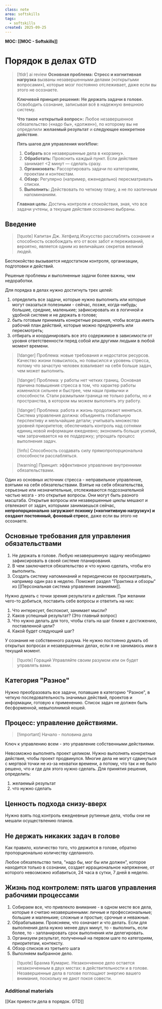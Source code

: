 ```yaml
---
class: note
area: softskills
tags:
  - softskills
created: 2025-09-25
---
```

**MOC: [[MOC - Softskills]]**

# Порядок в делах GTD

> [!tldr] ai review
>**Основная проблема:**
>**Стресc и когнитивная нагрузка** вызваны незавершенными делами («открытыми вопросами»), которые мозг постоянно отслеживает, даже если вы этого не осознаете.
>
>**Ключевой принцип решения:**
>**Не держать задачи в голове.** Освободить сознание, записывая всё в надежную внешнюю систему.
>
>**Что такое «открытый вопрос»:**
>Любое незавершенное обязательство («надо бы», «должен»), по которому вы не определили **желаемый результат** и **следующее конкретное действие**.
>
>**Пять шагов для управления workflow:**
>1. **Собрать** все незавершенные дела в «корзину».
>2. **Обработать:** Прояснить каждый пункт. Если действие занимает <2 минут — сделать сразу.
>3. **Организовать:** Рассортировать задачи по категориям, проектам и контекстам.
>4. **Обзор:** Регулярно (например, еженедельно) пересматривать списки.
>5. **Выполнить:** Действовать по четкому плану, а не по хаотичным напоминаниям.
>
>**Главная цель:**
>Достичь контроля и спокойствия, зная, что все задачи учтены, а текущие действия осознанно выбраны.

## Введение

> [!quote] Капитан Дж. Хетфилд
> Искусство расслаблять сознание и способность освобождать его от всех забот и переживаний, вероятно, является одним из величайших секретов великий людей.

Беспокойство вызывается недостатком контроля, организации, подготовки и действий.

Решеные проблемы и выполненные задачи более важны, чем недоработки.

Для порядка в делах нужно достигнуть трех целей:
1. определить все задачи, которые нужно выполнить или которые могут оказаться полезными - сейчас, позже, когда-нибудь; большие, средние, маленькие; зафиксировать их в логичной и удобной системе и не держать в голове;
2. быть готовым принимать конкретные решения, чтобы всегда иметь рабочий план действий, которые можно предпринять или пересмотреть;
3. отбирать и координировать все это содержимое в зависимости от уровня ответственности перед собой или другими людьми в любой момент времени.

> [!danger] Проблема: новые требования и недостаток ресурсов.
> Качество жизни повысилось, но повысился и уровень стресса, потому что зачастую человек взваливает на себя больше задач, чем может выполнить.

> [!danger] Проблема: у работы нет четких границ.
> Основная причина повышения стресса в том, что характер работы изменился сильнее и быстрее, чем наши привычки и способности. Стали размытыми граница не только работы, но и пространства, в котором мы можем выполнять эту работу.

> [!danger] Проблема: работа и жизнь продолжают меняться.
> Система управления должна: объединять глобальную перспективу и мельчайшие детали; учитывать множество уровней приоритетов; обеспечивать контроль  над сотнями единиц новой информации ежедневно; экономить больше усилий, чем затрачивается на ее поддержку; упрощать процесс выполнения задач.

> [!info] Способность создавать силу прямопропорциональна способности расслабляться.

> [!warning] Принцип: эффективное управление внутренними обязательствами.

Один из основных источник стресса - неправильное управление, взятыми на себя обязательствами.
Взятые на себя обязательства, серьезные или незначительные, отслеживаются подсознательной частью мозга - это открытые вопросы. Они могут быть разного масштаба. Открытые вопросы или незавершенные циклы мешают и отвлекают от задач, которыми занимаешься сейчас, **непропорционально загружают психику («когнитивную нагрузку») и создают постоянный, фоновый стресс**, даже если вы этого не осознаете.

## Основные требования для управления обязательствами

1. Не держать в голове. Любую незавершенную задачу необходимо зафиксировать в своей системе планирования.
2. В чем заключается обязательство и что нужно сделать, чтобы его выполнить.
3. Создать систему напоминаний и периодически ее просматривать, например один раз в неделю. Поможет раздел "Практика и обзоры" из [[Персональная система управления знаниями]].

Нужно думать с точки зрения результата и действия. При желании чего-то добиться, поставить себе вопросы и ответить на них:
1. Что интересует, беспокоит, занимает мысли?
2. Каков успешный результат? (Это главный вопрос)
3. Что нужно делать для того, чтобы стать на шаг ближе к достижению, поставленной цели?
4. Какой будет следующий шаг?

У сознания не собственного разума.
Не нужно постоянно думать об открытых вопросах и незавершенных делах, если я не занимаюсь ими в текущий момент.

> [!quote] Гораций
> Управляйте своим разумом или он будет управлять вами.

## Категория "Разное"

Нужно преобразовать все задачи, попавшие в категорию "Разное", в четкую последовательность значимых действий, проектов и информации, готовую к применению.
Список задач не должен быть бесформенной, невыполнимой ношей.

## Процесс: управление действиями.

> [!important] Начало - половина дела

Ключ к управлению всем - это управление собственными действиями.

Невозможно выполнять проект целиком. Нужно выполнять конкретные действия, чтобы проект продвинулся.
Многие дела не могут сдвинуться с мертвой точки не из-за нехватки времени, а потому, что так и не было решено, что и где для этого нужно сделать. Для принятия решения, определить:
1. желаемый результат
2. что нужно сделать

## Ценность подхода снизу-вверх

Нужно взять под контроль ежедневные рутинные дела, чтобы они не мешали осуществлению планов.

## Не держать никаких задач в голове

Как правило, количество того, что держится в голове, обратно пропорционально количеству сделанного.

Любое обязательство типа, "надо бы, мог бы или должен", которое находится только в сознании, создает иррациональное напряжение, от которого невозможно избавиться, 24 часа в сутки, 7 дней в неделю.

## Жизнь под контролем: пять шагов управления рабочими процессами

1. Собираем все, что привлекло внимание - в одном месте все дела, которые я считаю незавершенными: личные и профессиональные; большие и маленькие; сложные и простые; срочные и неважные.
2. Обрабатываем. Проясняем, что означает и что делать. Если для выполнения дела нужно менее двух минут, то - выполнить, если более, то - запланировать срок выполнения или делегировать.
3. Организуем результат, полученный на первом шаге по категориям, приоритетам, контексту.
4. Обзор списков из третьего шага
5. Выполняем выбранное дело.

> [!quote] Брахма Кумарис.
> Незаконченное дело остается незаконченным в двух местах: в действительности и в голове. Незавершенные дела в голове поглощают энергию вашего внимания, поскольку не дают покоя совести.

### Additional materials

[[Как привести дела в порядок. GTD]]
